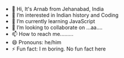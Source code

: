 - 👋 Hi, It's Arnab from Jehanabad, India 
- 👀 I’m interested in Indian history and Coding 
- 🌱 I’m currently learning JavaScript 
- 💞️ I’m looking to collaborate on ...aa....
- 📫 How to reach me.........
- 😄 Pronouns: he/him
- ⚡ Fun fact: I m boring. No fun fact here

<!---
psudocoder-Arnab/psudocoder-Arnab is a ✨ special ✨ repository because its `README.md` (this file) appears on your GitHub profile.
You can click the Preview link to take a look at your changes.
--->
